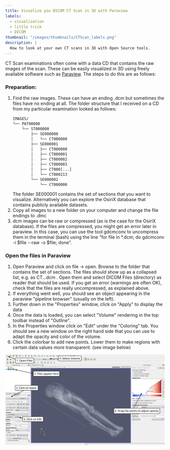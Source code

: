 ```yaml
---
title: Visualize you DICOM CT Scan in 3D with Paraview
labels:
  - visualization
  - little trick
  - DICOM
thumbnail: "/images/thumbnails/CTScan_labels.png"
description: |
  How to look at your own CT scans in 3D with Open Source tools.
---
```


CT Scan examinations often come with a data CD that contains the raw images of the scan.
These can be easily visualized in 3D using freely available software such as <a href="http://www.paraview.org/">Paraview</a>.
The steps to do this are as follows:


### Preparation:

1. Find the raw images.
   These can have an ending .dcm but sometimes the files have no ending at all.
   The folder structure that I received on a CD from my particular examination looked as follows:
   ```
   IMAGES/
   └── PAT00000
       └── ST000000
           ├── SE000000
           │   └── CT000000
           ├── SE000001
           │   ├── CT000000
           │   ├── CT000001
           │   ├── CT000002
           │   ├── CT000003
           │   ├── CT000[...]
           │   └── CT000213
           └── SE000002
               └── CT000000
   ```
   The folder SE000001 contains the set of sections that you want to visualize.
   Alternatively you can explore the OsiriX database that contains publicly available datasets.
2. Copy all images to a new folder on your computer and change the file endings to .dmc
3. dcm images can be raw or compressed (as is the case for the OsiriX database).
   If the files are compressed, you might get an error later in paraview.
   In this case, you can use the tool gdcmconv to uncompress them in the terminal (bash) using the line "for file in *.dcm; do gdcmconv -i $file --raw -o $file; done".

### Open the files in Paraview

1. Open Paraview and click on file -> open. Browse to the folder that contains the set of sections.
   The files should show up as a collapsed list, e.g. as CT...dcm .
   Open them and select DICOM Files (directory) as reader that should be used.
   If you get an error (warnings are often OK), check that the files are really uncompressed, as explained above.
2. If everything went well, you should see an object appearing in the paraview "pipeline browser" (usually on the left).
3. Further down in the "Properties" window, click on "Apply" to display the data
4. Once the data is loaded, you can select "Volume" rendering in the top toolbar instead of "Outline".
5. In the Properties window click on "Edit" under the "Coloring" tab. You should see a new window on the right hand side that you can use to adapt the opacity and color of the volume.
6. Click the colorbar to add new points. Lower them to make regions with certain data values more transparent. (see image below)

<img src="/images/posts/CTScan_labels.png"/>
